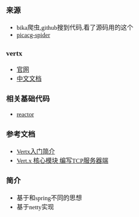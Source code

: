 <span  style="font-family: Simsun,serif; font-size: 17px; ">

### 来源

- bika爬虫,github搜到代码,看了源码用的这个
- [picacg-spider](https://github.com/xutianyi1999/picacg-spider)

### vertx

- [官网](https://vertx.io/)
- [中文文档](http://vertxchina.github.io/vertx-translation-chinese/)

### 相关基础代码

- [reactor](https://www.cnblogs.com/flydean/p/13946939.html)

### 参考文档

- [Vertx入门简介](https://blog.csdn.net/u014386444/article/details/120994722)
- [Vert.x 核心模块 编写TCP服务器端](https://blog.csdn.net/JflyDragon/article/details/52522927)

### 简介

- 基于和spring不同的思想
- 基于netty实现

</span>